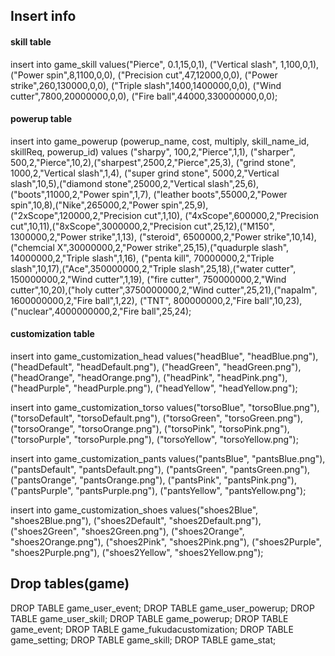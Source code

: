 ## Insert info
#### skill table
insert into game_skill values("Pierce", 0.1,15,0,1),
("Vertical slash", 1,100,0,1),
("Power spin",8,1100,0,0),
("Precision cut",47,12000,0,0),
("Power strike",260,130000,0,0),
("Triple slash",1400,1400000,0,0),
("Wind cutter",7800,20000000,0,0),
("Fire ball",44000,330000000,0,0);

#### powerup table
insert into game_powerup (powerup_name, cost, multiply, skill_name_id, skillReq, powerup_id) values ("sharpy", 100,2,"Pierce",1,1), ("sharper", 500,2,"Pierce",10,2),("sharpest",2500,2,"Pierce",25,3), ("grind stone", 1000,2,"Vertical slash",1,4), ("super grind stone", 5000,2,"Vertical slash",10,5),("diamond stone",25000,2,"Vertical slash",25,6), ("boots",11000,2,"Power spin",1,7), ("leather boots",55000,2,"Power spin",10,8),("Nike",265000,2,"Power spin",25,9), ("2xScope",120000,2,"Precision cut",1,10), ("4xScope",600000,2,"Precision cut",10,11),("8xScope",3000000,2,"Precision cut",25,12),("M150", 1300000,2,"Power strike",1,13), ("steroid", 6500000,2,"Power strike",10,14),("chemcial X",30000000,2,"Power strike",25,15),("quadurple slash", 14000000,2,"Triple slash",1,16), ("penta kill", 70000000,2,"Triple slash",10,17),("Ace",350000000,2,"Triple slash",25,18),("water cutter", 150000000,2,"Wind cutter",1,19), ("fire cutter", 750000000,2,"Wind cutter",10,20),("holy cutter",3750000000,2,"Wind cutter",25,21),("napalm", 1600000000,2,"Fire ball",1,22), ("TNT", 800000000,2,"Fire ball",10,23),("nuclear",4000000000,2,"Fire ball",25,24);

#### customization table
insert into game_customization_head values("headBlue", "headBlue.png"),
("headDefault", "headDefault.png"),
("headGreen", "headGreen.png"),
("headOrange", "headOrange.png"),
("headPink", "headPink.png"),
("headPurple", "headPurple.png"),
("headYellow", "headYellow.png");

insert into game_customization_torso values("torsoBlue", "torsoBlue.png"),
("torsoDefault", "torsoDefault.png"),
("torsoGreen", "torsoGreen.png"),
("torsoOrange", "torsoOrange.png"),
("torsoPink", "torsoPink.png"),
("torsoPurple", "torsoPurple.png"),
("torsoYellow", "torsoYellow.png");

insert into game_customization_pants values("pantsBlue", "pantsBlue.png"),
("pantsDefault", "pantsDefault.png"),
("pantsGreen", "pantsGreen.png"),
("pantsOrange", "pantsOrange.png"),
("pantsPink", "pantsPink.png"),
("pantsPurple", "pantsPurple.png"),
("pantsYellow", "pantsYellow.png");

insert into game_customization_shoes values("shoes2Blue", "shoes2Blue.png"),
("shoes2Default", "shoes2Default.png"),
("shoes2Green", "shoes2Green.png"),
("shoes2Orange", "shoes2Orange.png"),
("shoes2Pink", "shoes2Pink.png"),
("shoes2Purple", "shoes2Purple.png"),
("shoes2Yellow", "shoes2Yellow.png");

## Drop tables(game)
DROP TABLE game_user_event;
DROP TABLE game_user_powerup;
DROP TABLE game_user_skill;
DROP TABLE game_powerup;
DROP TABLE game_event;
DROP TABLE game_fukudacustomization;
DROP TABLE game_setting;
DROP TABLE game_skill;
DROP TABLE game_stat;

